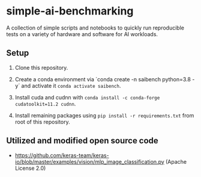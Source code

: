 # simple-ai-benchmarking

A collection of simple scripts and notebooks to quickly run reproducible tests on a variety of hardware and software for AI workloads.

## Setup

1. Clone this repository.

2. Create a conda environment via ´conda create -n saibench python=3.8 -y´ and activate it `conda activate saibench`.

3. Install cuda and cudnn with `conda install -c conda-forge cudatoolkit=11.2 cudnn`.

4. Install remaining packages using `pip install -r requirements.txt` from root of this repository.

## Utilized and modified open source code

- https://github.com/keras-team/keras-io/blob/master/examples/vision/mlp_image_classification.py (Apache License 2.0)